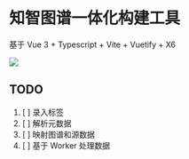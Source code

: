 # 知智图谱一体化构建工具

基于 Vue 3 + Typescript + Vite + Vuetify + X6

![](https://s3.bmp.ovh/imgs/2021/12/b58bc4844d93bc9d.png)

## TODO

1. [ ] 录入标签
2. [ ] 解析元数据
3. [ ] 映射图谱和源数据
4. [ ] 基于 Worker 处理数据
